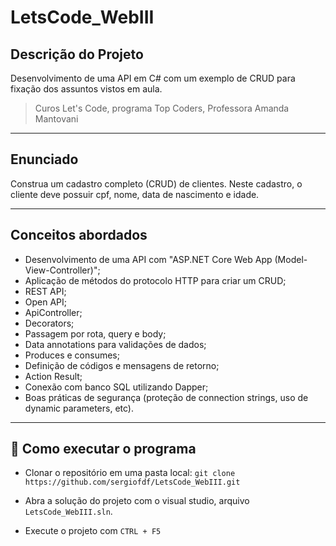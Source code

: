 # LetsCode_WebIII

## Descrição do Projeto
Desenvolvimento de uma API em C# com um exemplo de CRUD para fixação dos assuntos vistos em aula.

> Curos Let's Code, programa Top Coders, Professora Amanda Mantovani

---
## Enunciado

Construa um cadastro completo (CRUD) de clientes. Neste cadastro, o cliente deve possuir cpf, nome, data de nascimento e idade.

---

## Conceitos abordados
- Desenvolvimento de uma API com "ASP.NET Core Web App (Model-View-Controller)";
- Aplicação de métodos do protocolo HTTP para criar um CRUD;
- REST API;
- Open API;
- ApiController;
- Decorators;
- Passagem por rota, query e body;
- Data annotations para validações de dados;
- Produces e consumes;
- Definição de códigos e mensagens de retorno;
- Action Result;
- Conexão com banco SQL utilizando Dapper;
- Boas práticas de segurança (proteção de connection strings, uso de dynamic parameters, etc).

--- 
## 🚀 Como executar o programa
- Clonar o repositório em uma pasta local:
    `git clone https://github.com/sergiofdf/LetsCode_WebIII.git`
  
- Abra a solução do projeto com o visual studio, arquivo `LetsCode_WebIII.sln`.

- Execute o projeto com `CTRL + F5`
